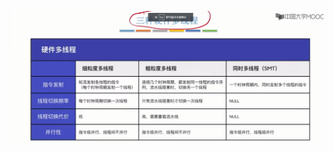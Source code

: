 ![QQ截图20230729000755](https://raw.githubusercontent.com/WeiXinao/imgBed2/main/img/202307290014780.png)

 